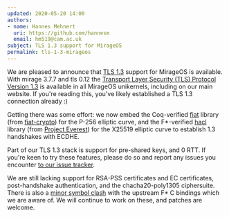 ```yaml
---
updated: 2020-05-20 14:00
authors:
- name: Hannes Mehnert
  uri: https://github.com/hannesm
  email: hm519@cam.ac.uk
subject: TLS 1.3 support for MirageOS
permalink: tls-1-3-mirageos
---
```


We are pleased to announce that [TLS 1.3](https://en.wikipedia.org/wiki/Transport_Layer_Security#TLS_1.3) support for MirageOS is available. With
mirage 3.7.7 and tls 0.12 the [Transport Layer Security (TLS) Protocol Version 1.3](https://tools.ietf.org/html/rfc8446)
is available in all MirageOS unikernels, including on our main website. If you're reading this, you've likely established a TLS 1.3 connection already :)

Getting there was some effort: we now embed the Coq-verified [fiat](https://github.com/mirage/fiat/)
library (from [fiat-crypto](https://github.com/mit-plv/fiat-crypto/)) for the P-256 elliptic curve, and the F*-verified [hacl](https://github.com/mirage/hacl)
library (from [Project Everest](https://project-everest.github.io/)) for the X25519 elliptic curve to establish 1.3 handshakes with ECDHE.

Part of our TLS 1.3 stack is support for pre-shared keys, and 0 RTT. If you're keen to try these features, please do so and report any issues you encounter [to our issue tracker](https://github.com/mirleft/ocaml-tls).

We are still lacking support for RSA-PSS certificates and EC certificates, post-handshake authentication, and the chacha20-poly1305 ciphersuite. There is also a [minor symbol clash](https://github.com/mirage/hacl/issues/32) with the upstream F* C bindings which we are aware of. We will continue to work on these, and patches are welcome.

